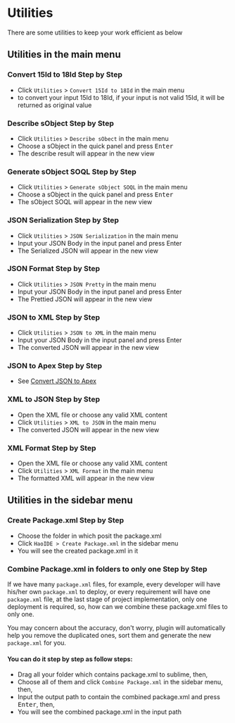 # Utilities
There are some utilities to keep your work efficient as below

## Utilities in the main menu
### Convert 15Id to 18Id Step by Step
* Click ```Utilities``` > ```Convert 15Id to 18Id``` in the main menu
* to convert your input 15Id to 18Id, if your input is not valid 15Id, it will be returned as original value

### Describe sObject Step by Step
* Click ```Utilities``` > ```Describe sObect``` in the main menu
* Choose a sObject in the quick panel and press <kbd>Enter</kbd>
* The describe result will appear in the new view

### Generate sObject SOQL Step by Step
* Click ```Utilities``` > ```Generate sObject SOQL``` in the main menu
* Choose a sObject in the quick panel and press <kbd>Enter</kbd>
* The sObject SOQL will appear in the new view

### JSON Serialization Step by Step
* Click ```Utilities``` > ```JSON Serialization``` in the main menu
* Input your JSON Body in the input panel and press <kdb>Enter</kdb>
* The Serialized JSON will appear in the new view

### JSON Format Step by Step
* Click ```Utilities``` > ```JSON Pretty``` in the main menu
* Input your JSON Body in the input panel and press <kdb>Enter</kdb>
* The Prettied JSON will appear in the new view

### JSON to XML Step by Step
* Click ```Utilities``` > ```JSON to XML``` in the main menu
* Input your JSON Body in the input panel and press <kdb>Enter</kdb>
* The converted JSON will appear in the new view

### JSON to Apex Step by Step
* See <a href="json2apex.md" target="_blank">Convert JSON to Apex</a>

### XML to JSON Step by Step
* Open the XML file or choose any valid XML content
* Click ```Utilities``` > ```XML to JSON``` in the main menu
* The converted JSON will appear in the new view

### XML Format Step by Step
* Open the XML file or choose any valid XML content
* Click ```Utilities``` > ```XML Format``` in the main menu
* The formatted XML will appear in the new view

## Utilities in the sidebar menu
### Create Package.xml Step by Step
* Choose the folder in which posit the package.xml
* Click ``HaoIDE > Create Package.xml`` in the sidebar menu
* You will see the created package.xml in it

### Combine Package.xml in folders to only one Step by Step
If we have many ``package.xml`` files, for example, every developer will have his/her own ``package.xml`` to deploy, or every requirement will have one ``package.xml`` file, at the last stage of project implementation, only one deployment is required, so, how can we combine these package.xml files to only one.

You may concern about the accuracy, don't worry, plugin will automatically help you remove the duplicated ones, sort them and generate the new ``package.xml`` for you.

#### You can do it step by step as follow steps:
* Drag all your folder which contains package.xml to sublime, then, 
* Choose all of them and click ``Combine Package.xml`` in the sidebar menu, then, 
* Input the output path to contain the combined package.xml and press <kbd>Enter</kbd>, then,
* You will see the combined package.xml in the input path

